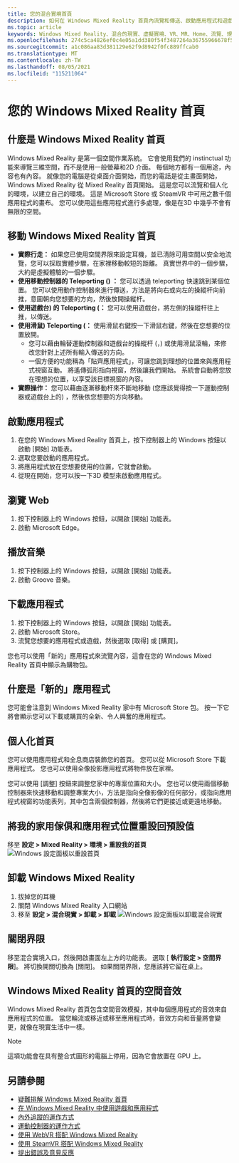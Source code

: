 ```yaml
---
title: 您的混合實境首頁
description: 如何在 Windows Mixed Reality 首頁內流覽和傳送、啟動應用程式和遊戲、個人化首頁，以及變更視覺效果、音訊和語音設定。
ms.topic: article
keywords: Windows Mixed Reality、混合的現實、虛擬實境、VR、MR、Home、流覽、規避、應用程式、遊戲
ms.openlocfilehash: 274c5ca4826ef0c4e05a1dd380f54f3487264a36755966678f5c1c0719d81b0b
ms.sourcegitcommit: a1c086aa83d381129e62f9d8942f0fc889ffcab0
ms.translationtype: MT
ms.contentlocale: zh-TW
ms.lasthandoff: 08/05/2021
ms.locfileid: "115211064"
---
```

# <a name="your-windows-mixed-reality-home"></a>您的 Windows Mixed Reality 首頁

## <a name="what-is-the-windows-mixed-reality-home"></a>什麼是 Windows Mixed Reality 首頁

Windows Mixed Reality 是第一個空間作業系統。 它會使用我們的 instinctual 功能來導覽三維空間，而不是使用一般螢幕和2D 介面。 每個地方都有一個用途，內容也有內容。 就像您的電腦是從桌面介面開始，而您的電話是從主畫面開始，Windows Mixed Reality 從 Mixed Reality 首頁開始。 這是您可以流覽和個人化的環境，以建立自己的環境。 這是 Microsoft Store 或 SteamVR 中可用之數千個應用程式的畫布。 您可以使用這些應用程式進行多處理，像是在3D 中幾乎不會有無限的空間。

## <a name="move-through-the-windows-mixed-reality-home"></a>移動 Windows Mixed Reality 首頁

* **實際行走：** 如果您已使用空間界限來設定耳機，並已清除可用空間以安全地流覽，您可以採取實體步驟，在家裡移動較短的距離。 真實世界中的一個步驟，大約是虛擬體驗的一個步驟。
* **使用移動控制器的 Teleporting () ：** 您可以透過 teleporting 快速跳到某個位置。 您可以使用動作控制器來進行傳送，方法是將向右或向左的操縱杆向前推，意圖朝向您想要的方向，然後放開操縱杆。
* **使用遊戲台) 的 Teleporting (：** 您可以使用遊戲台，將左側的操縱杆往上推，以傳送。
* **使用滑鼠) Teleporting (：** 使用滑鼠右鍵按一下滑鼠右鍵，然後在您想要的位置放開。
  * 您可以藉由輪替運動控制器和遊戲台的操縱杆 (，) 或使用滑鼠滾輪，來修改您針對上述所有輸入傳送的方向。
  * 一個方便的功能稱為「貼齊應用程式」，可讓您跳到理想的位置來與應用程式視窗互動。 將遙傳弧形指向視窗，然後讓我們開始。 系統會自動將您放在理想的位置，以享受該目標視窗的內容。
* **實際操作：** 您可以藉由逐漸移動杆來不斷地移動 (您應該覺得按一下運動控制器或遊戲台上的) ，然後依您想要的方向移動。

## <a name="launch-an-app"></a>啟動應用程式

1. 在您的 Windows Mixed Reality 首頁上，按下控制器上的 Windows 按鈕以啟動 [開始] 功能表。
2. 選取您要啟動的應用程式。
3. 將應用程式放在您想要使用的位置，它就會啟動。
4. 從現在開始，您可以按一下3D 模型來啟動應用程式。

## <a name="browse-the-web"></a>瀏覽 Web

1. 按下控制器上的 Windows 按鈕，以開啟 [開始] 功能表。
2. 啟動 Microsoft Edge。

## <a name="play-music"></a>播放音樂

1. 按下控制器上的 Windows 按鈕，以開啟 [開始] 功能表。
2. 啟動 Groove 音樂。

## <a name="download-an-app"></a>下載應用程式

1. 按下控制器上的 Windows 按鈕，以開啟 [開始] 功能表。
2. 啟動 Microsoft Store。
3. 流覽您想要的應用程式或遊戲，然後選取 [取得] 或 [購買]。

您也可以使用「新的」應用程式來流覽內容，這會在您的 Windows Mixed Reality 首頁中顯示為購物包。

## <a name="what-is-the-new-for-you-app"></a>什麼是「新的」應用程式

您可能會注意到 Windows Mixed Reality 家中有 Microsoft Store 包。 按一下它將會顯示您可以下載或購買的全新、令人興奮的應用程式。

## <a name="personalize-my-home"></a>個人化首頁

您可以使用應用程式和全息商店裝飾您的首頁。 您可以從 Microsoft Store 下載應用程式。 您也可以使用全像投影應用程式將物件放在家裡。

您可以使用 [調整] 按鈕來調整您家中的專案位置和大小。 您也可以使用兩個移動控制器來快速移動和調整專案大小，方法是指向全像影像的任何部分，或指向應用程式視窗的功能表列，其中包含兩個控制器，然後將它們更接近或更遠地移動。

## <a name="reset-my-homes-furniture-and-app-placement-back-to-default"></a>將我的家用傢俱和應用程式位置重設回預設值

移至 **設定 > Mixed Reality > 環境 > 重設我的首頁** ![ Windows 設定面板以重設首頁](images/1050px-environmentreset.png)

## <a name="uninstall-windows-mixed-reality"></a>卸載 Windows Mixed Reality

1. 拔掉您的耳機
2. 關閉 Windows Mixed Reality 入口網站
3. 移至 **設定 > 混合現實 > 卸載 > 卸載** ![ Windows 設定面板以卸載混合現實](images/1050px-uninstall2.png)

## <a name="turn-off-the-boundary"></a>關閉界限

移至混合實境入口，然後開啟畫面左上方的功能表。 選取 [ **執行設定 > 空間界限**]。 將切換開關切換為 [關閉]。 如果關閉界限，您應該將它留在桌上。

## <a name="spatial-sound-in-the-windows-mixed-reality-home"></a>Windows Mixed Reality 首頁的空間音效

Windows Mixed Reality 首頁包含空間音效模擬，其中每個應用程式的音效來自應用程式的位置。 當您輪流或移近或移至應用程式時，音效方向和音量將會變更，就像在現實生活中一樣。 

> [!NOTE]
> 這項功能會在具有整合式圖形的電腦上停用，因為它會放置在 GPU 上。

## <a name="see-also"></a>另請參閱

* [疑難排解 Windows Mixed Reality 首頁](wmr-setup-faq.yml#my-motion-controllers-aren-t-working)
* [在 Windows Mixed Reality 中使用遊戲和應用程式](using-games-and-apps-in-windows-mixed-reality.md)
* [內外追蹤的運作方式](tracking-system.md)
* [運動控制器的運作方式](controllers-in-wmr.md)
* [使用 WebVR 搭配 Windows Mixed Reality](webvr.md)
* [使用 SteamVR 搭配 Windows Mixed Reality](using-steamvr-with-windows-mixed-reality.md)
* [提出錯誤及意見反應](filing-feedback.md)
